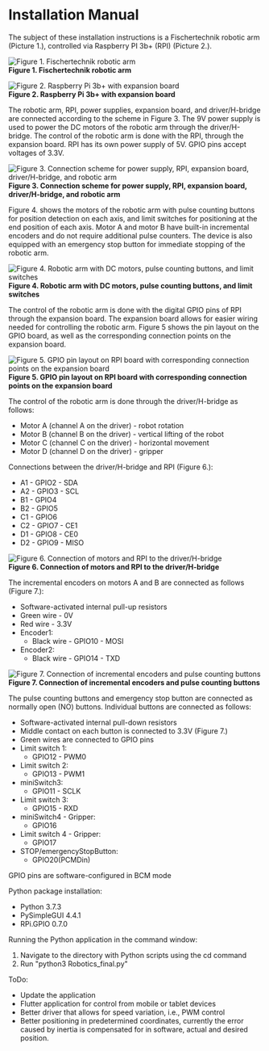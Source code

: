 # Installation Manual

The subject of these installation instructions is a Fischertechnik robotic arm (Picture 1.), controlled via Raspberry PI 3b+ (RPI) (Picture 2.).

![Figure 1. Fischertechnik robotic arm](../Assets/figure1.png)  
**Figure 1. Fischertechnik robotic arm**

![Figure 2. Raspberry Pi 3b+ with expansion board](../Assets/figure2.png)  
**Figure 2. Raspberry Pi 3b+ with expansion board**

The robotic arm, RPI, power supplies, expansion board, and driver/H-bridge are connected according to the scheme in Figure 3. The 9V power supply is used to power the DC motors of the robotic arm through the driver/H-bridge. The control of the robotic arm is done with the RPI, through the expansion board. RPI has its own power supply of 5V. GPIO pins accept voltages of 3.3V.

![Figure 3. Connection scheme for power supply, RPI, expansion board, driver/H-bridge, and robotic arm](../Assets/figure3.png)  
**Figure 3. Connection scheme for power supply, RPI, expansion board, driver/H-bridge, and robotic arm**

Figure 4. shows the motors of the robotic arm with pulse counting buttons for position detection on each axis, and limit switches for positioning at the end position of each axis. Motor A and motor B have built-in incremental encoders and do not require additional pulse counters. The device is also equipped with an emergency stop button for immediate stopping of the robotic arm.

![Figure 4. Robotic arm with DC motors, pulse counting buttons, and limit switches](../Assets/figure4.png)  
**Figure 4. Robotic arm with DC motors, pulse counting buttons, and limit switches**

The control of the robotic arm is done with the digital GPIO pins of RPI through the expansion board. The expansion board allows for easier wiring needed for controlling the robotic arm. Figure 5 shows the pin layout on the GPIO board, as well as the corresponding connection points on the expansion board.

![Figure 5. GPIO pin layout on RPI board with corresponding connection points on the expansion board](../Assets/figure5.png)  
**Figure 5. GPIO pin layout on RPI board with corresponding connection points on the expansion board**

The control of the robotic arm is done through the driver/H-bridge as follows:
- Motor A (channel A on the driver) - robot rotation
- Motor B (channel B on the driver) - vertical lifting of the robot
- Motor C (channel C on the driver) - horizontal movement
- Motor D (channel D on the driver) - gripper

Connections between the driver/H-bridge and RPI (Figure 6.):
- A1 - GPIO2 - SDA
- A2 - GPIO3 - SCL
- B1 - GPIO4
- B2 - GPIO5
- C1 - GPIO6
- C2 - GPIO7 - CE1
- D1 - GPIO8 - CE0
- D2 - GPIO9 - MISO

![Figure 6. Connection of motors and RPI to the driver/H-bridge](../Assets/figure6.png)  
**Figure 6. Connection of motors and RPI to the driver/H-bridge**

The incremental encoders on motors A and B are connected as follows (Figure 7.):
- Software-activated internal pull-up resistors
- Green wire - 0V
- Red wire - 3.3V
- Encoder1:
  - Black wire - GPIO10 - MOSI
- Encoder2:
  - Black wire - GPIO14 - TXD

![Figure 7. Connection of incremental encoders and pulse counting buttons](../Assets/figure7.png)  
**Figure 7. Connection of incremental encoders and pulse counting buttons**

The pulse counting buttons and emergency stop button are connected as normally open (NO) buttons. Individual buttons are connected as follows:
- Software-activated internal pull-down resistors
- Middle contact on each button is connected to 3.3V (Figure 7.)
- Green wires are connected to GPIO pins
- Limit switch 1:
  - GPIO12 - PWM0
- Limit switch 2:
  - GPIO13 - PWM1
- miniSwitch3:
  - GPIO11 - SCLK
- Limit switch 3:
  - GPIO15 - RXD
- miniSwitch4 - Gripper:
  - GPIO16
- Limit switch 4 - Gripper:
  - GPIO17
- STOP/emergencyStopButton:
  - GPIO20(PCMDin)

GPIO pins are software-configured in BCM mode

Python package installation:
- Python 3.7.3
- PySimpleGUI 4.4.1
- RPi.GPIO 0.7.0

Running the Python application in the command window:
1. Navigate to the directory with Python scripts using the cd command
2. Run "python3 Robotics_final.py"

ToDo:
- Update the application
- Flutter application for control from mobile or tablet devices
- Better driver that allows for speed variation, i.e., PWM control
- Better positioning in predetermined coordinates, currently the error caused by inertia is compensated for in software, actual and desired position.